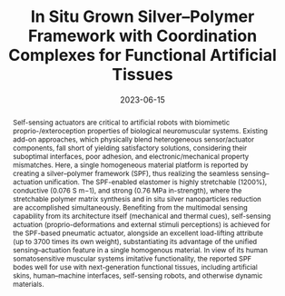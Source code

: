 ---
title: "In Situ Grown Silver–Polymer Framework with Coordination Complexes for Functional Artificial Tissues"
authors:
- Songlin Zhang
- Yibing Deng
- Alberto Libanori
- Yihao Zhou
- Jiachen Yang
- Trinny Tat
- Lin Yang
- Wanxin Sun
- Peng Zheng
- You-Liang Zhu
- Jun Chen
- Swee Ching Tan
date: "2023-06-15"
doi: "10.1002/adma.202207916"
publication_types: ["期刊文章"]
publication: "Advanced Materials"
publication_short: "Advanced Materials"
abstract: "Self-sensing actuators are critical to artificial robots with  biomimetic proprio-/exteroception properties of biological neuromuscular  systems. Existing add-on approaches, which physically blend  heterogeneous sensor/actuator components, fall short of yielding  satisfactory solutions, considering their suboptimal interfaces, poor  adhesion, and electronic/mechanical property mismatches. Here, a single  homogeneous material platform is reported by creating a silver–polymer  framework (SPF), thus realizing the seamless sensing–actuation  unification. The SPF-enabled elastomer is highly stretchable (1200%),  conductive (0.076 S m−1), and strong (0.76 MPa in-strength), where the  stretchable polymer matrix synthesis and in situ silver nanoparticles  reduction are accomplished simultaneously. Benefiting from the  multimodal sensing capability from its architecture itself (mechanical  and thermal cues), self-sensing actuation (proprio-deformations and  external stimuli perceptions) is achieved for the SPF-based pneumatic  actuator, alongside an excellent load-lifting attribute (up to 3700  times its own weight), substantiating its advantage of the unified  sensing–actuation feature in a single homogenous material. In view of  its human somatosensitive muscular systems imitative functionality, the  reported SPF bodes well for use with next-generation functional tissues,  including artificial skins, human–machine interfaces, self-sensing  robots, and otherwise dynamic materials."
url_pdf: "https://onlinelibrary.wiley.com/doi/10.1002/adma.202207916"
---